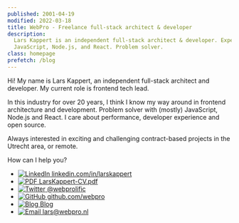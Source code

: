 ```yaml
---
published: 2001-04-19
modified: 2022-03-18
title: WebPro - Freelance full-stack architect & developer
description:
  Lars Kappert is an independent full-stack architect & developer. Expert in
  JavaScript, Node.js, and React. Problem solver.
class: homepage
prefetch: /blog
---
```


Hi! My name is Lars Kappert, an independent full-stack architect and developer.
My current role is frontend tech lead.

In this industry for over 20 years, I think I know my way around in frontend
architecture and development. Problem solver with (mostly) JavaScript, Node.js
and React. I care about performance, developer experience and open source.

Always interested in exciting and challenging contract-based projects in the
Utrecht area, or remote.

How can I help you?

- [![LinkedIn][2] linkedin.com/in/larskappert][1]
- [![PDF][4] LarsKappert-CV.pdf][3]
- [![Twitter][6] @webprolific][5]
- [![GitHub][8] github.com/webpro][7]
- [![Blog][10] Blog][9]
- [![Email][12] lars@webpro.nl][11]

[1]: https://www.linkedin.com/in/larskappert/ 'LinkedIn'
[2]: /img/sprites.svg#linkedin
[3]: ./LarsKappert-CV.pdf 'CV Lars Kappert'
[4]: /img/sprites.svg#pdf
[5]: https://twitter.com/webprolific 'Twitter'
[6]: /img/sprites.svg#twitter
[7]: https://github.com/webpro 'GitHub'
[8]: /img/sprites.svg#github
[9]: /blog 'Blog'
[10]: /img/sprites.svg#blog
[11]: mailto:%6Cars@w%65bpro.nl 'Email'
[12]: /img/sprites.svg#email

